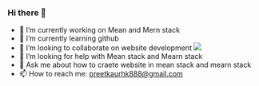 ### Hi there 👋

<!--
**Harpreetkaur028/Harpreetkaur028** is a ✨ _special_ ✨ repository because its `README.md` (this file) appears on your GitHub profile.

Here are some ideas to get you started:
-->
- 🔭 I’m currently working on Mean and Mern stack
- 🌱 I’m currently learning github
- 👯 I’m looking to collaborate on website development             <img src="https://images.pexels.com/photos/4170629/pexels-photo-4170629.jpeg?cs=srgb&dl=pexels-koshevayak-4170629.jpg&fm=jpg">                                 
- 🤔 I’m looking for help with Mean stack and Mearn stack
- 💬 Ask me about how to craete website in mean stack and mearn stack 
- 📫 How to reach me: preetkaurhk888@gmail.com


